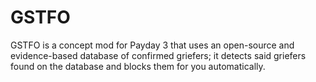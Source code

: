 # GSTFO
GSTFO is a concept mod for Payday 3 that uses an open-source and evidence-based database of confirmed griefers; it detects said griefers found on the database and blocks them for you automatically. 
